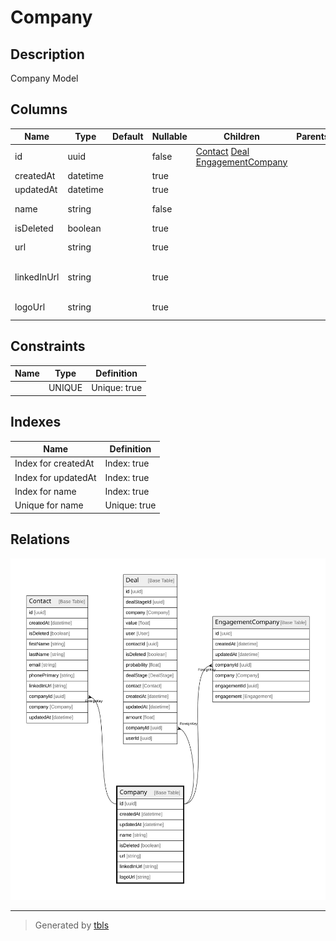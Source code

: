 # Company

## Description

Company Model

## Columns

| Name | Type | Default | Nullable | Children | Parents | Comment |
| ---- | ---- | ------- | -------- | -------- | ------- | ------- |
| id | uuid |  | false | [Contact](Contact.md) [Deal](Deal.md) [EngagementCompany](EngagementCompany.md) |  |  |
| createdAt | datetime |  | true |  |  | createdAt |
| updatedAt | datetime |  | true |  |  | updatedAt |
| name | string |  | false |  |  | Company Name |
| isDeleted | boolean |  | true |  |  | Is Deleted? |
| url | string |  | true |  |  | Company URL |
| linkedInUrl | string |  | true |  |  | Company's LinkedIn URL |
| logoUrl | string |  | true |  |  | Company Logo URL |

## Constraints

| Name | Type | Definition |
| ---- | ---- | ---------- |
|  | UNIQUE | Unique: true |

## Indexes

| Name | Definition |
| ---- | ---------- |
| Index for createdAt | Index: true |
| Index for updatedAt | Index: true |
| Index for name | Index: true |
| Unique for name | Unique: true |

## Relations

![er](Company.svg)

---

> Generated by [tbls](https://github.com/k1LoW/tbls)

